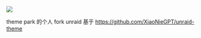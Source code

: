 <a href="https://theme-park.dev"><img src="banners/tp_banner.png"/></a> 

theme park 的个人 fork
unraid 基于 https://github.com/XiaoNieGPT/unraid-theme
